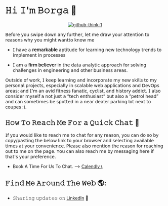 # 𝙷𝚒 𝙸'𝚖 𝙱𝚘𝚛𝚐𝚊  👋

<p align="center"><a href="https://ibb.co/Njkp1Xs"><img src="https://i.ibb.co/J7b2xNK/github-think-1.png" alt="github-think-1" border="0"></a></p>


 𝖡𝖾𝖿𝗈𝗋𝖾 𝗒𝗈𝗎 𝗌𝗐𝗂𝗉𝖾 𝖽𝗈𝗐𝗇 𝖺𝗇𝗒 𝖿𝗎𝗋𝗍𝗁𝖾𝗋, 𝗅𝖾𝗍 𝗆𝖾 𝖽𝗋𝖺𝗐 𝗒𝗈𝗎𝗋 𝖺𝗍𝗍𝖾𝗇𝗍𝗂𝗈𝗇 𝗍𝗈 𝗋𝖾𝖺𝗌𝗈𝗇𝗌 𝗐𝗁𝗒 𝗒𝗈𝗎 𝗆𝗂𝗀𝗁𝗍 𝗐𝖺𝗇𝗍𝗍𝗈 𝗄𝗇𝗈𝗐 𝗆𝖾 
 
-	𝖨 𝗁𝖺𝗏𝖾 𝖺 **𝗋𝖾𝗆𝖺𝗋𝗄𝖺𝖻𝗅𝖾** 𝖺𝗉𝗍𝗂𝗍𝗎𝖽𝖾 𝖿𝗈𝗋 𝗅𝖾𝖺𝗋𝗇𝗂𝗇𝗀 𝗇𝖾𝗐 𝗍𝖾𝖼𝗁𝗇𝗈𝗅𝗈𝗀𝗒 𝗍𝗋𝖾𝗇𝖽𝗌 𝗍𝗈 𝗂𝗆𝗉𝗅𝖾𝗆𝖾𝗇𝗍 𝗂𝗇 𝗉𝗋𝗈𝖼𝖾𝗌𝗌𝖾𝗌 

-	𝖨 𝖺𝗆 𝖺 **𝖿𝗂𝗋𝗆 𝖻𝖾𝗅𝗂𝖾𝗏𝖾𝗋** 𝗂𝗇 𝗍𝗁𝖾 𝖽𝖺𝗍𝖺 𝖺𝗇𝖺𝗅𝗒𝗍𝗂𝖼 𝖺𝗉𝗉𝗋𝗈𝖺𝖼𝗁 𝖿𝗈𝗋 𝗌𝗈𝗅𝗏𝗂𝗇𝗀 𝖼𝗁𝖺𝗅𝗅𝖾𝗇𝗀𝖾𝗌 𝗂𝗇 𝖾𝗇𝗀𝗂𝗇𝖾𝖾𝗋𝗂𝗇𝗀 𝖺𝗇𝖽 𝗈𝗍𝗁𝖾𝗋 𝖻𝗎𝗌𝗂𝗇𝖾𝗌𝗌 𝖺𝗋𝖾𝖺𝗌. 

𝖮𝗎𝗍𝗌𝗂𝖽𝖾 𝗈𝖿 𝗐𝗈𝗋𝗄, 𝖨 𝗄𝖾𝖾𝗉 𝗅𝖾𝖺𝗋𝗇𝗂𝗇𝗀 𝖺𝗇𝖽 𝗂𝗇𝖼𝗈𝗋𝗉𝗈𝗋𝖺𝗍𝖾 𝗆𝗒 𝗇𝖾𝗐 𝗌𝗄𝗂𝗅𝗅𝗌 𝗍𝗈 𝗆𝗒 𝗉𝖾𝗋𝗌𝗈𝗇𝖺𝗅 𝗉𝗋𝗈𝗃𝖾𝖼𝗍𝗌, 𝖾𝗌𝗉𝖾𝖼𝗂𝖺𝗅𝗅𝗒 𝗂𝗇 𝗌𝖼𝖺𝗅𝖺𝖻𝗅𝖾 𝗐𝖾𝖻 𝖺𝗉𝗉𝗅𝗂𝖼𝖺𝗍𝗂𝗈𝗇𝗌 𝖺𝗇𝖽 𝖣𝖾𝗏𝖮𝗉𝗌 𝖺𝗋𝖾𝖺𝗌; 𝖺𝗇𝖽 𝖨'𝗆 𝖺𝗇 𝖺𝗏𝗂𝖽 𝖿𝗂𝗍𝗇𝖾𝗌𝗌 𝖿𝖺𝗇𝖺𝗍𝗂𝖼, 𝖼𝗒𝖼𝗅𝗂𝗌𝗍, 𝖺𝗇𝖽 𝗁𝗂𝗌𝗍𝗈𝗋𝗒 𝖺𝖽𝖽𝗂𝖼𝗍. 𝖨 𝖺𝗅𝗌𝗈 𝖼𝗈𝗇𝗌𝗂𝖽𝖾𝗋 𝗆𝗒𝗌𝖾𝗅𝖿 𝖺 𝗇𝗈𝗍 𝗃𝗎𝗌𝗍 𝖺 “𝗍𝖾𝖼𝗁 𝖾𝗇𝗍𝗁𝗎𝗌𝗂𝖺𝗌𝗍“ 𝖻𝗎𝗍 𝖺𝗅𝗌𝗈 𝖺 “𝗉𝖾𝗍𝗋𝗈𝗅 𝗁𝖾𝖺𝖽” 𝖺𝗇𝖽 𝖼𝖺𝗇 𝗌𝗈𝗆𝖾𝗍𝗂𝗆𝖾𝗌 𝖻𝖾 𝗌𝗉𝗈𝗍𝗍𝖾𝖽 𝗂𝗇 𝖺 𝗇𝖾𝖺𝗋 𝖽𝖾𝖺𝗅𝖾𝗋 𝗉𝖺𝗋𝗄𝗂𝗇𝗀 𝗅𝗈𝗍 𝗇𝖾𝗑𝗍 𝗍𝗈 𝖼𝗈𝗎𝗉𝖾𝗌 :). 



## 𝙷𝚘𝚠 𝚃𝚘 𝚁𝚎𝚊𝚌𝚑 𝙼𝚎 𝙵𝚘𝚛 𝚊 𝚀𝚞𝚒𝚌𝚔 𝙲𝚑𝚊𝚝 💬  

𝖨𝖿 𝗒𝗈𝗎 𝗐𝗈𝗎𝗅𝖽 𝗅𝗂𝗄𝖾 𝗍𝗈 𝗋𝖾𝖺𝖼𝗁 𝗆𝖾 𝗍𝗈 𝖼𝗁𝖺𝗍 𝖿𝗈𝗋 𝖺𝗇𝗒 𝗋𝖾𝖺𝗌𝗈𝗇, 𝗒𝗈𝗎 𝖼𝖺𝗇 𝖽𝗈 𝗌𝗈 𝖻𝗒 𝖼𝗈𝗉𝗒/𝗉𝖺𝗌𝗍𝗂𝗇𝗀 𝗍𝗁𝖾 𝖻𝖾𝗅𝗈𝗐 𝗅𝗂𝗇𝗄 𝗍𝗈 𝗒𝗈𝗎𝗋 𝖻𝗋𝗈𝗐𝗌𝖾𝗋 𝖺𝗇𝖽 𝗌𝖾𝗅𝖾𝖼𝗍𝗂𝗇𝗀 𝖺𝗏𝖺𝗂𝗅𝖺𝖻𝗅𝖾 𝗍𝗂𝗆𝖾𝗌 𝖺𝗍 𝗒𝗈𝗎𝗋 𝖼𝗈𝗇𝗏𝖾𝗇𝗂𝖾𝗇𝖼𝖾. 𝖯𝗅𝖾𝖺𝗌𝖾 𝖺𝗅𝗌𝗈 𝗆𝖾𝗇𝗍𝗂𝗈𝗇 𝗍𝗁𝖾 𝗋𝖾𝖺𝗌𝗈𝗇 𝖿𝗈𝗋 𝗋𝖾𝖺𝖼𝗁𝗂𝗇𝗀 𝗈𝗎𝗍 𝗍𝗈 𝗆𝖾 𝗈𝗇 𝗍𝗁𝖾 𝗉𝖺𝗀𝖾. 𝖸𝗈𝗎 𝖼𝖺𝗇 𝖺𝗅𝗌𝗈 𝗋𝖾𝖺𝖼𝗁 𝗆𝖾 𝖻𝗒 𝗆𝖾𝗌𝗌𝖺𝗀𝗂𝗇𝗀 𝗁𝖾𝗋𝖾 𝗂𝖿 𝗍𝗁𝖺𝗍'𝗌 𝗒𝗈𝗎𝗋 𝗉𝗋𝖾𝖿𝖾𝗋𝖾𝗇𝖼𝖾.  

- Book A Time For Us To Chat. --> <a href="https://calendly.com/borgausifo/chat/">Calendly 📞</a>


##  𝙵𝚒𝚗𝚍 𝙼𝚎 𝙰𝚛𝚘𝚞𝚗𝚍 𝚃𝚑𝚎 𝚆𝚎𝚋  🌎: <a href="https://github.com/sponsors/borgausifo"></a>
- 𝚂𝚑𝚊𝚛𝚒𝚗𝚐 𝚞𝚙𝚍𝚊𝚝𝚎𝚜 𝚘𝚗  <a href="https://www.linkedin.com/in/borgausifo/">LinkedIn</a> 💼

<!--
**borgausifo/borgausifo** is a ✨ _special_ ✨ repository because its `README.md` (this file) appears on your GitHub profile.

Here are some ideas to get you started:

- 🔭 I’m currently working on ...
- 🌱 I’m currently learning ...
- 👯 I’m looking to collaborate on ...
- 🤔 I’m looking for help with ...
- 💬 Ask me about ...
- 📫 How to reach me: ...
- 😄 Pronouns: ...
- ⚡ Fun fact: ...
-->
